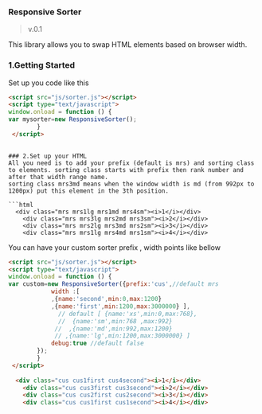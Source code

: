### Responsive Sorter ###
>v.0.1

This library allows you to swap HTML elements based on browser width.

### 1.Getting Started
Set up you code like this

```html
<script src="js/sorter.js"></script>
<script type="text/javascript">
window.onload = function () {
var mysorter=new ResponsiveSorter();
		}
 </script>
 
```

```
### 2.Set up your HTML
All you need is to add your prefix (default is mrs) and sorting class to elements. sorting class starts with prefix then rank number and after that width range name.
sorting class mrs3md means when the window width is md (from 992px to 1200px) put this element in the 3th position.

```html
  <div class="mrs mrs1lg mrs1md mrs4sm"><i>1</i></div>
    <div class="mrs mrs3lg mrs2md mrs3sm"><i>2</i></div>
    <div class="mrs mrs2lg mrs3md mrs2sm"><i>3</i></div>
    <div class="mrs mrs1lg mrs4md mrs1sm"><i>4</i></div>
```

You can have your custom sorter prefix , width points like bellow
```html
<script src="js/sorter.js"></script>
<script type="text/javascript">
window.onload = function () {
var custom=new ResponsiveSorter({prefix:'cus',//default mrs
            width :[
            ,{name:'second',min:0,max:1200}
            ,{name:'first',min:1200,max:3000000} ],
              // default [ {name:'xs',min:0,max:768},
              //  {name:'sm',min:768 ,max:992}
             //  ,{name:'md',min:992,max:1200}
             // ,{name:'lg',min:1200,max:3000000} ]
            debug:true //default false
        });
		}
 </script>
 
  <div class="cus cus1first cus4second"><i>1</i></div>
    <div class="cus cus3first cus3second"><i>2</i></div>
    <div class="cus cus2first cus2second"><i>3</i></div>
    <div class="cus cus1first cus1second"><i>4</i></div>

 
```


